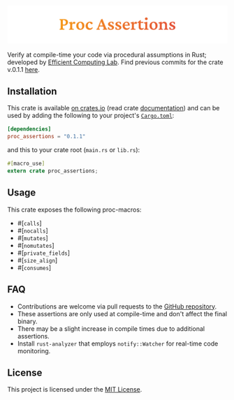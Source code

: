 ![proc-assertions banner](./static/proc_assertions_banner.png)

Verify at compile-time your code via procedural assumptions in Rust; developed by [Efficient Computing Lab](https://www.yecl.org/). 
Find previous commits for the crate v.0.1.1 [here](https://github.com/Ramla-I/static-assertions/tree/antonmel).

## Installation

This crate is available
[on crates.io](https://crates.io/crates/proc_assertions) (read crate [documentation](https://docs.rs/proc_assertions/0.1.1/proc_assertions/)) and can be used by
adding the following to your project's
[`Cargo.toml`](https://doc.rust-lang.org/cargo/reference/manifest.html):

```toml
[dependencies]
proc_assertions = "0.1.1"
```

and this to your crate root (`main.rs` or `lib.rs`):

```rust
#[macro_use]
extern crate proc_assertions;
```

## Usage

This crate exposes the following proc-macros:
- #[`calls`]
- #[`nocalls`]
- #[`mutates`]
- #[`nomutates`]
- #[`private_fields`]
- #[`size_align`]
- #[`consumes`]

## FAQ

- Contributions are welcome via pull requests to the [GitHub repository](https://github.com/anton-mel/proc-assertions).
- These assertions are only used at compile-time and don't affect the final binary.
- There may be a slight increase in compile times due to additional assertions.
- Install `rust-analyzer` that employs `notify::Watcher` for real-time code monitoring.

## License

This project is licensed under the [MIT License](https://github.com/anton-mel/proc-assertions/LICENSE-MIT).
